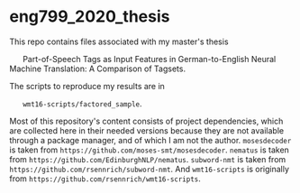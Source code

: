 # eng799_2020_thesis
This repo contains files associated with my master's thesis

&nbsp;&nbsp;&nbsp;&nbsp;&nbsp;&nbsp;Part-of-Speech Tags as Input Features in German-to-English Neural Machine Translation: A Comparison of Tagsets.

The scripts to reproduce my results are in

&nbsp;&nbsp;&nbsp;&nbsp;&nbsp;&nbsp;`wmt16-scripts/factored_sample`.

Most of this repository's content consists of project dependencies, which are collected here in their needed versions because they are not available through a package manager, and of which I am not the author. `mosesdecoder` is taken from `https://github.com/moses-smt/mosesdecoder`. `nematus` is taken from `https://github.com/EdinburghNLP/nematus`. `subword-nmt` is taken from `https://github.com/rsennrich/subword-nmt`. And `wmt16-scripts` is originally from `https://github.com/rsennrich/wmt16-scripts`. 
